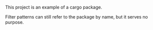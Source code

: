 This project is an example of a cargo package.

Filter patterns can still refer to the package by name, but it serves no
purpose.
